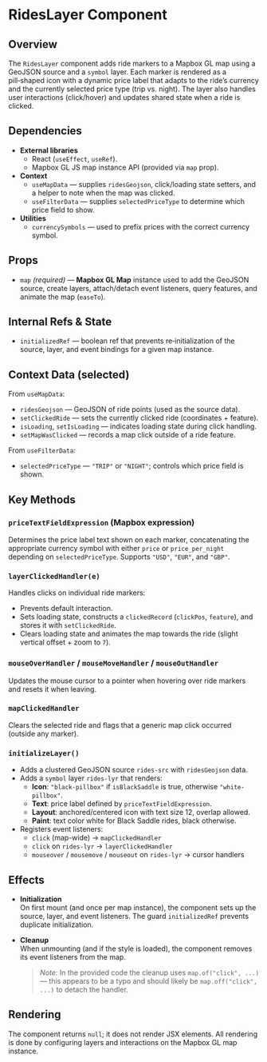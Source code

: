 
# RidesLayer Component

## Overview

The `RidesLayer` component adds ride markers to a Mapbox GL map using a GeoJSON
source and a `symbol` layer. Each marker is rendered as a pill‑shaped icon with a
dynamic price label that adapts to the ride’s currency and the currently selected
price type (trip vs. night). The layer also handles user interactions
(click/hover) and updates shared state when a ride is clicked.

## Dependencies

- **External libraries**
  - React (`useEffect`, `useRef`).
  - Mapbox GL JS map instance API (provided via `map` prop).
- **Context**
  - `useMapData` — supplies `ridesGeojson`, click/loading state setters, and a helper
    to note when the map was clicked.
  - `useFilterData` — supplies `selectedPriceType` to determine which price field to show.
- **Utilities**
  - `currencySymbols` — used to prefix prices with the correct currency symbol.

## Props

- `map` *(required)* — **Mapbox GL Map** instance used to add the GeoJSON source,
  create layers, attach/detach event listeners, query features, and animate the map
  (`easeTo`).

## Internal Refs & State

- `initializedRef` — boolean ref that prevents re‑initialization of the source,
  layer, and event bindings for a given map instance.

## Context Data (selected)

From `useMapData`:  
- `ridesGeojson` — GeoJSON of ride points (used as the source data).  
- `setClickedRide` — sets the currently clicked ride (coordinates + feature).  
- `isLoading`, `setIsLoading` — indicates loading state during click handling.  
- `setMapWasClicked` — records a map click outside of a ride feature.

From `useFilterData`:  
- `selectedPriceType` — `"TRIP"` or `"NIGHT"`; controls which price field is shown.

## Key Methods

### `priceTextFieldExpression` (Mapbox expression)
Determines the price label text shown on each marker, concatenating the appropriate
currency symbol with either `price` or `price_per_night` depending on
`selectedPriceType`. Supports `"USD"`, `"EUR"`, and `"GBP"`.

### `layerClickedHandler(e)`
Handles clicks on individual ride markers:
- Prevents default interaction.
- Sets loading state, constructs a `clickedRecord` (`clickPos`, `feature`), and
  stores it with `setClickedRide`.
- Clears loading state and animates the map towards the ride
  (slight vertical offset + zoom to `7`).

### `mouseOverHandler` / `mouseMoveHandler` / `mouseOutHandler`
Updates the mouse cursor to a pointer when hovering over ride markers and resets it
when leaving.

### `mapClickedHandler`
Clears the selected ride and flags that a generic map click occurred (outside any marker).

### `initializeLayer()`
- Adds a clustered GeoJSON source `rides-src` with `ridesGeojson` data.  
- Adds a `symbol` layer `rides-lyr` that renders:
  - **Icon**: `"black-pillbox"` if `isBlackSaddle` is true, otherwise `"white-pillbox"`.
  - **Text**: price label defined by `priceTextFieldExpression`.
  - **Layout**: anchored/centered icon with text size 12, overlap allowed.
  - **Paint**: text color white for Black Saddle rides, black otherwise.
- Registers event listeners:
  - `click` (map-wide) → `mapClickedHandler`
  - `click` on `rides-lyr` → `layerClickedHandler`
  - `mouseover` / `mousemove` / `mouseout` on `rides-lyr` → cursor handlers

## Effects

- **Initialization**  
  On first mount (and once per map instance), the component sets up the source,
  layer, and event listeners. The guard `initializedRef` prevents duplicate
  initialization.

- **Cleanup**  
  When unmounting (and if the style is loaded), the component removes its event
  listeners from the map.  
  > *Note:* In the provided code the cleanup uses `map.of("click", ...)` — this
  appears to be a typo and should likely be `map.off("click", ...)` to detach the
  handler.

## Rendering

The component returns `null`; it does not render JSX elements. All rendering is
done by configuring layers and interactions on the Mapbox GL map instance.
